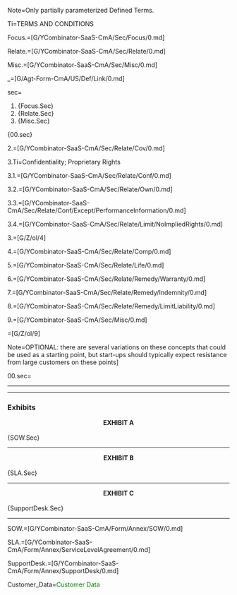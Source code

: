 Note=Only partially parameterized Defined Terms.

Ti=TERMS AND CONDITIONS 

Focus.=[G/YCombinator-SaaS-CmA/Sec/Focus/0.md]

Relate.=[G/YCombinator-SaaS-CmA/Sec/Relate/0.md]

Misc.=[G/YCombinator-SaaS-CmA/Sec/Misc/0.md]

_=[G/Agt-Form-CmA/US/Def/Link/0.md]

sec=<ol class="secs-and"><li>{Focus.Sec}<li>{Relate.Sec}<li>{Misc.Sec}</ol>{00.sec}


2.=[G/YCombinator-SaaS-CmA/Sec/Relate/Cov/0.md]

3.Ti=Confidentiality; Proprietary Rights

3.1.=[G/YCombinator-SaaS-CmA/Sec/Relate/Conf/0.md]

3.2.=[G/YCombinator-SaaS-CmA/Sec/Relate/Own/0.md]

3.3.=[G/YCombinator-SaaS-CmA/Sec/Relate/Conf/Except/PerformanceInformation/0.md]

3.4.=[G/YCombinator-SaaS-CmA/Sec/Relate/Limit/NoImpliedRights/0.md]

3.=[G/Z/ol/4]

4.=[G/YCombinator-SaaS-CmA/Sec/Relate/Comp/0.md]

5.=[G/YCombinator-SaaS-CmA/Sec/Relate/Life/0.md]

6.=[G/YCombinator-SaaS-CmA/Sec/Relate/Remedy/Warranty/0.md]

7.=[G/YCombinator-SaaS-CmA/Sec/Relate/Remedy/Indemnity/0.md]

8.=[G/YCombinator-SaaS-CmA/Sec/Relate/Remedy/LimitLiability/0.md]

9.=[G/YCombinator-SaaS-CmA/Sec/Misc/0.md]

=[G/Z/ol/9]

Note=OPTIONAL: there are several variations on these concepts that could be used as a starting point, but start-ups should typically expect resistance from large customers on these points]


00.sec=<hr><hr><h3>Exhibits</h3><center><b>EXHIBIT A</b></center><br>{SOW.Sec}<hr><center><b>EXHIBIT B</b></center><br>{SLA.Sec}<hr><center><b>EXHIBIT C</b></center><br>{SupportDesk.Sec}<hr>

SOW.=[G/YCombinator-SaaS-CmA/Form/Annex/SOW/0.md]

SLA.=[G/YCombinator-SaaS-CmA/Form/Annex/ServiceLevelAgreement/0.md]

SupportDesk.=[G/YCombinator-SaaS-CmA/Form/Annex/SupportDesk/0.md]

Customer_Data=<font color="green">Customer Data</font>